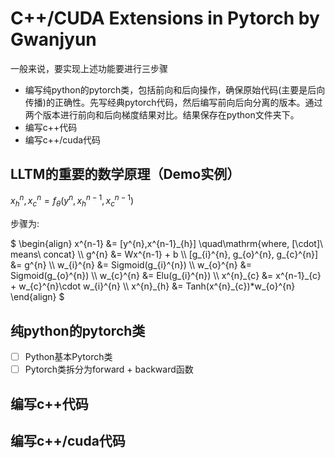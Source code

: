 # C++/CUDA Extensions in Pytorch by Gwanjyun
一般来说，要实现上述功能要进行三步骤
 - 编写纯python的pytorch类，包括前向和后向操作，确保原始代码(主要是后向传播)的正确性。先写经典pytorch代码，然后编写前向后向分离的版本。通过两个版本进行前向和后向梯度结果对比。结果保存在python文件夹下。
 - 编写c++代码
 - 编写c++/cuda代码

## LLTM的重要的数学原理（Demo实例）

$`x^{n}_{h}, x^{n}_{c} = f_\theta(y^{n}, x^{n-1}_{h}, x^{n-1}_{c})`$

步骤为:

$`
\begin{align}
    x^{n-1} &= [y^{n},x^{n-1}_{h}] \quad\mathrm{where, [\cdot]\ means\ concat} \\
    g^{n} &= Wx^{n-1} + b \\
    [g_{i}^{n}, g_{o}^{n}, g_{c}^{n}] &= g^{n} \\
    w_{i}^{n} &= Sigmoid(g_{i}^{n}) \\
    w_{o}^{n} &= Sigmoid(g_{o}^{n}) \\
    w_{c}^{n} &= Elu(g_{i}^{n}) \\
    x^{n}_{c} &= x^{n-1}_{c} + w_{c}^{n}\cdot w_{i}^{n} \\
    x^{n}_{h} &= Tanh(x^{n}_{c})*w_{o}^{n}
\end{align}
`$

## 纯python的pytorch类
- [ ] Python基本Pytorch类
- [ ] Pytorch类拆分为forward + backward函数
## 编写c++代码
## 编写c++/cuda代码
